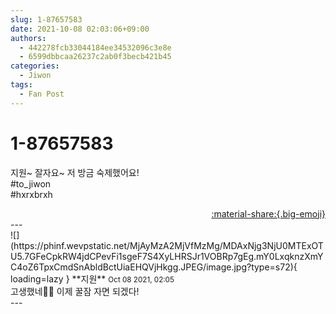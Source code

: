 ```yaml
---
slug: 1-87657583
date: 2021-10-08 02:03:06+09:00
authors:
  - 442278fcb33044184ee34532096c3e8e
  - 6599dbbcaa26237c2ab0f3becb421b45
categories:
  - Jiwon
tags:
  - Fan Post
---
```


# 1-87657583

<div class="post-container" markdown="1">
<div class="content-container md-sidebar__scrollwrap" markdown="1">

지원~ 잘자요~ 저 방금 숙제했어요! <br>\#to_jiwon<br>\#hxrxbrxh

</div>
</div>

<div style="text-align: right;" markdown="1">
<a href="https://weverse.io/fromis9/fanpost/1-87657583" style="text-align: right;">:material-share:{.big-emoji}</a>
</div>
---

<div class="comments-container md-sidebar__scrollwrap" markdown="1">
<div class="comment" markdown="1">
<div class='id-container' markdown="1">
![](https://phinf.wevpstatic.net/MjAyMzA2MjVfMzMg/MDAxNjg3NjU0MTExOTU5.7GFeCpkRW4jdCPevFi1sgeF7S4XyLHRSJr1VOBRp7gEg.mY0LxqknzXmYC4oZ6TpxCmdSnAbldBctUiaEHQVjHkgg.JPEG/image.jpg?type=s72){ loading=lazy }
**<span class="artist">지원</span>** <small>Oct 08 2021, 02:05</small><br>
</div>
<div class='comment-body' markdown="1">
고생했네🙌🙌 이제 꿀잠 자면 되겠다!
</div>
</div>
</div>
---
